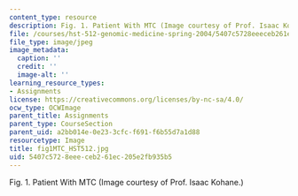 ```yaml
---
content_type: resource
description: Fig. 1. Patient With MTC (Image courtesy of Prof. Isaac Kohane.)
file: /courses/hst-512-genomic-medicine-spring-2004/5407c5728eeeceb261ec205e2fb935b5_fig1MTC_HST512.jpg
file_type: image/jpeg
image_metadata:
  caption: ''
  credit: ''
  image-alt: ''
learning_resource_types:
- Assignments
license: https://creativecommons.org/licenses/by-nc-sa/4.0/
ocw_type: OCWImage
parent_title: Assignments
parent_type: CourseSection
parent_uid: a2bb014e-0e23-3cfc-f691-f6b55d7a1d88
resourcetype: Image
title: fig1MTC_HST512.jpg
uid: 5407c572-8eee-ceb2-61ec-205e2fb935b5
---
```

Fig. 1. Patient With MTC (Image courtesy of Prof. Isaac Kohane.)